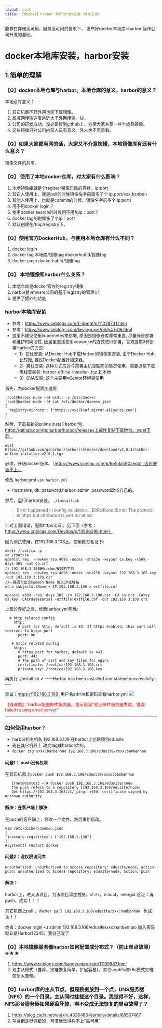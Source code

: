 ```yaml
---
layout: post
title: 【docker】harbor 单机https安装（成功安装）
---
```


能够在存储高可用，服务高可用的要求下，
发布好docker本地库+harbor
当作公司开发的基础。

# docker本地库安装，harbor安装

## 1.简单的理解

### 【Q】docker本地仓库与harbor。本地仓库的意义，harbor的意义？
本地仓库意义：
1. 其它机器不开外网也能下载镜像。
2. 局域网传输速度远远大于外网传输。快。
3. 公司的研发成功，没必要传到github上。方便大家共享一些半成品镜像。
4. 这些镜像只对公司内部人员有意义。外人也不愿意看。


### 【Q】如果大家都有网的话，大家又不介意快慢，本地镜像库有还有什么意义？  
镜像文件的共享。     


### 【Q】 使用了本地docker仓库，对大家有什么影响？
1. 本地镜像库就是个register镜像启动的容器。ip:port
2. 其它人使用上，就是pull的时候镜像名字前面多了个 ip:port/xxx:banben
3. 其他人使用上，也就是commit的时候，镜像名字前多个 ip:port/
4. 用不用docker login？
5. 使用docker search的时候用不用加ip：port？
6. docker tag的时候多了个ip：port
7. 默认创建在/tmp/registry下。



### 【Q】使用官方DockerHub，与使用本地仓库有什么不同？
1. docker login
2. docker tag 本地库/镜像tag  dockerhubId/镜像tag
3. docker push dockerhubId/镜像tag 

### 【Q】 本地镜像和harbor什么关系？
1. 本地仓库是docker官方的registry镜像
2. harbor是vmware公司的基于registry的管理UI
3. 提供了额外的功能  


      

### harbor本地库安装
- 参考：https://www.cnblogs.com/L-dongf/p/11028731.html
- 参考：https://www.cnblogs.com/kevingrace/p/6547616.html
- 这里不建议使用kubernetes来部署, 原因是镜像仓库非常重要, 尽量保证部署和维护的简洁性, 因这里直接使用compose的方式进行部署。官方提供3种部署Harbor的方式:
  - 1）在线安装: 从Docker Hub下载Harbor的镜像来安装, 由于Docker Hub比较慢, 建议Docker配置好加速器。
  - 2）离线安装: 这种方式应对与部署主机没联网的情况使用。需要提前下载离线安装包:   harbor-offline-installer-.tgz 到本地
  - 3）OVA安装: 这个主要用vCentor环境是使用

首先，为docker配置加速器
```
[root@harbor-node ~]# mkdir -p /etc/docker
[root@harbor-node ~]# cat /etc/docker/daemon.json
{
 "registry-mirrors": ["https://v5d7kh0f.mirror.aliyuncs.com"]
}
```

然后，下载最新的online install harbor包。
https://github.com/goharbor/harbor/releases上邮件复制下载地址。wget下载。
```
wget  https://github.com/goharbor/harbor/releases/download/v2.0.1/harbor-online-installer-v2.0.1.tgz
```

必须，升级docker版本。（https://www.jianshu.com/p/6e5da590aeda）否则安装不上。

修改 harbor.yml
 `vim harbor.yml` 
   + hostname, db_password,harbor_admin_password改成自己的。
  

然后，运行harbor安装。
  `./install.sh`
> Error happened in config validation...
    ERROR:root:Error: The protocol is https but attribute ssl_cert is not set

针对上面错误，配置https认证 ，见下面（参考：https://www.cnblogs.com/Dev0ps/p/10566398.html）

因为测试使用，在192.168.3.108上。使用自签名证书:
```
mkdir /root/ca -p
cd /root/ca
openssl req  -newkey rsa:4096 -nodes -sha256 -keyout ca.key -x509 -days 365 -out ca.crt
// 192.168.3.108是harbor安装的主机
openssl req  -newkey rsa:4096 -nodes -sha256 -keyout 192.168.3.108.key -out 192.168.3.108.csr
//一路回车出现Common Name 输入IP或域名
echo subjectAltName = IP:192.168.3.108 > extfile.cnf

openssl x509 -req -days 365 -in 192.168.3.108.csr -CA ca.crt -CAkey ca.key -CAcreateserial -extfile extfile.cnf -out 192.168.3.108.crt
```

上面的弄好之后，修改harbor.yml两处:
```
  # http related config
    http:
      # port for http, default is 80. If https enabled, this port will redirect to https port
      port: 80

   # https related config
    https:
      # https port for harbor, default is 443
      port: 443
      # The path of cert and key files for nginx
      certificate: /root/ca/192.168.3.108.crt
      private_key: /root/ca/192.168.3.108.key
```

再执行 ./install.sh
✔ ----Harbor has been installed and started successfully.----

测试：https://192.168.3.108 ,用户名admin和密码查看harbor.yml
![](/docs/images/2020-07-07-18-16-39.png)

<font color=red>【残课题】：harbor配置邮件服务器，提示错误“验证邮件服务器失败，错误: failed to ping email server”</font>

---
### 如何使用harbor？
+  harbor的主机名 192.168.3.108 在harbor上创建项目edusite
+  先在其它机器上 改变tag成harbor库的，
+  `docker tag xxxx:banbenhao 192.168.3.108/edusite/xxxx:banbenhao`
#### 问题1： push没有权限
  在其它机器上`docker push 192.168.3.108/edusite/xxxx:banbenhao  `
 ```
    [root@centos3 ~]# docker push 192.168.3.108/edusite/node
    The push refers to a repository [192.168.3.108/edusite/node]
    Get https://192.168.3.108/v1/_ping: x509: certificate signed by unknown authority
 ```

#### 解决：在客户端上解决
在push的客户端上，修改一个文件，然后重新启动。
```
vim /etc/docker/daemon.json
{ 
"insecure-registries": ["192.168.3.108"]
}
#systemctl restart docker
```

#### 问题2：没权限访问库
```
unauthorized: unauthorized to access repository: edusite/node, action: push: unauthorized to access repository: edusite/node, action: push
```

#### 解决： 

harbor上，进入该项目，为该项目添加成员，shirx，maoat，mengxt
验证：再push，成功！！！ 

其它机器上pull ，`docker pull 192.168.3.108/edusite/xxx:banbenhao `
也成功！！

或者：docker login -u admin 192.168.3.108/edusite/xxx:banbenhao 
输入密码默认是Harbor12345，我自己改了

### 【Q】本地镜像服务器harbor如何配置成分布式？（防止单点故障） ※★★
1. https://www.cnblogs.com/liangyuntao-ts/p/11199887.html
2. 双主从模式（推荐，灾难恢复简单，扩展容易），其它cephfs和k8s模式灾难恢复太苦难。


### 【Q】harbor库的主从节点，但是数据放到一个点，DNS服务器（NFS）的一个目录。主从同时挂载这个目录。我觉得不好，这样，NFS那台服务器如果硬盘坏掉，岂不变成无法恢复的单点故障了？
1. https://blog.csdn.net/weixin_43304804/article/details/86507467
2. 写得倒是挺详细的，可惜我觉得称不上“高可用” 
